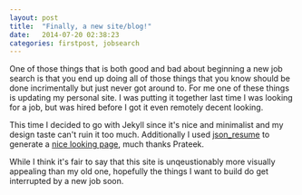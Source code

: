 ```yaml
---
layout: post
title:  "Finally, a new site/blog!"
date:   2014-07-20 02:38:23
categories: firstpost, jobsearch
---
```


One of those things that is both good and bad about beginning a new job search is that you end up doing all of those things that you know should be done incrimentally but just never got around to. For me one of these things is updating my personal site. I was putting it together last time I was looking for a job, but was hired before I got it even remotely decent looking.

This time I decided to go with Jekyll since it's nice and minimalist and my design taste can't ruin it too much. Additionally I used [json_resume](http://prat0318.github.io/json_resume/) to generate a [nice looking page](/), much thanks Prateek.

While I think it's fair to say that this site is unqeustionably more visually appealing than my old one, hopefully the things I want to build do get interrupted by a new job soon.